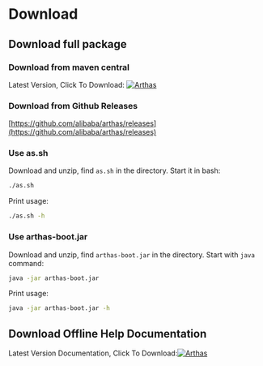 Download
===

## Download full package

### Download from maven central

Latest Version, Click To Download: [![](https://img.shields.io/maven-central/v/com.taobao.arthas/arthas-packaging.svg?style=flat-square "Arthas")](https://arthas.aliyun.com/download/latest_version)


### Download from Github Releases

[https://github.com/alibaba/arthas/releases](https://github.com/alibaba/arthas/releases)

### Use as.sh

Download and unzip, find `as.sh` in the directory. Start it in bash:

```bash
./as.sh
```

Print usage:

```bash
./as.sh -h
```

### Use arthas-boot.jar

Download and unzip, find `arthas-boot.jar` in the directory. Start with `java` command:

```bash
java -jar arthas-boot.jar
```

Print usage:

```bash
java -jar arthas-boot.jar -h
```

## Download Offline Help Documentation

Latest Version Documentation, Click To Download:[![](https://img.shields.io/maven-central/v/com.taobao.arthas/arthas-packaging.svg?style=flat-square "Arthas")](https://arthas.aliyun.com/download/doc/latest_version)

